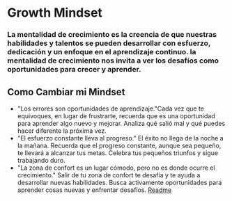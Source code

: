 # Growth Mindset
###  La mentalidad de crecimiento es la creencia de que nuestras habilidades y talentos se pueden desarrollar con esfuerzo, dedicación y un enfoque en el aprendizaje continuo. la mentalidad de crecimiento nos invita a ver los desafíos como oportunidades para crecer y aprender.
## Como Cambiar mi Mindset
* "Los errores son oportunidades de aprendizaje."Cada vez que te equivoques, en lugar de frustrarte, recuerda que es una oportunidad para aprender algo nuevo y mejorar. Analiza qué salió mal y qué puedes hacer diferente la próxima vez.
* "El esfuerzo constante lleva al progreso." El éxito no llega de la noche a la mañana. Recuerda que el progreso constante, aunque sea pequeño, te llevará a alcanzar tus metas. Celebra tus pequeños triunfos y sigue trabajando duro.
* "La zona de confort es un lugar cómodo, pero no es donde ocurre el crecimiento." Salir de tu zona de confort te desafía y te ayuda a desarrollar nuevas habilidades. Busca activamente oportunidades para aprender cosas nuevas y enfrentar desafíos.
[Readme](https://github.com/MiguelEspinoza-dev/reading-notes?tab=readme-ov-file)
